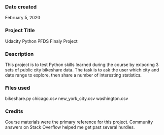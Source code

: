 ### Date created
February 5, 2020

### Project Title
Udacity Python PFDS Finaly Project

### Description
This project is to test Python skills learned during the course by exlporing 3 sets of public city bikeshare data.
The task is to ask the user which city and date range to explore, then share a number of interesting statistics.

### Files used
bikeshare.py
chicago.csv
new_york_city.csv
washington.csv

### Credits
Course materials were the primary reference for this project.
Community answers on Stack Overflow helped me get past several hurdles.
